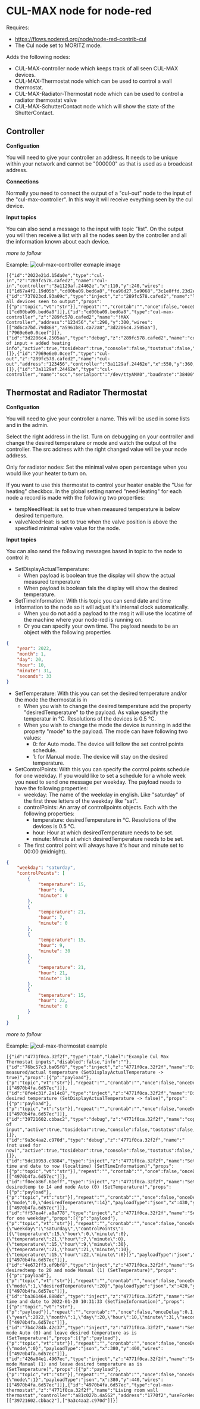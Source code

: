 CUL-MAX node for node-red
=========================

Requires: 
* https://flows.nodered.org/node/node-red-contrib-cul
* The Cul node set to MORITZ mode.

Adds the following nodes:
* CUL-MAX-controller node which keeps track of all seen CUL-MAX devices.
* CUL-MAX-Thermostat node which can be used to control a wall thermostat.
* CUL-MAX-Radiator-Thermostat node which can be used to control a radiator thermostat valve
* CUL-MAX-SchutterContact node which will show the state of the ShutterContact.

**Controller**
----
**Configuation**

You will need to give your controller an address. It needs to be unique within your network and cannot be "000000" as that is used as a broadcast address.

**Connections**

Normally you need to connect the output of a "cul-out" node to the input of the "cul-max-controller". In this way it will receive eveything seen by the cul device.

**Input topics**

You can also send a message to the input with topic "list". On the output you will then receive a list with all the nodes seen by the controller and all the information known about each device.

*more to follow*

Example:
![cul-max-controller exmaple image](cul-max-controller.png)
```
[{"id":"2022e21d.15da0e","type":"cul-in","z":"289fc578.cafed2","name":"cul-in","controller":"3a1129af.24462e","x":110,"y":240,"wires":[["1d67a4f2.19d05b","cd00ba09.bed6a8","fca96d27.5a9068","3c1e8ffd.23d2e8","e94fbbbe.ec55a8"]]},{"id":"737023cd.93a09c","type":"inject","z":"289fc578.cafed2","name":"list all devices seen to output","props":[{"p":"topic","vt":"str"}],"repeat":"","crontab":"","once":false,"onceDelay":0.1,"topic":"list","x":100,"y":360,"wires":[["cd00ba09.bed6a8"]]},{"id":"cd00ba09.bed6a8","type":"cul-max-controller","z":"289fc578.cafed2","name":"!MAX Controller","address":"123456","x":290,"y":300,"wires":[["8d6ca7bd.79d868","a5961b81.ca72a8","3d2206c4.2505aa"],["7969e6e0.0ceef"]]},{"id":"3d2206c4.2505aa","type":"debug","z":"289fc578.cafed2","name":"copy of input + added heating info","active":true,"tosidebar":true,"console":false,"tostatus":false,"complete":"true","targetType":"full","statusVal":"","statusType":"auto","x":530,"y":280,"wires":[]},{"id":"7969e6e0.0ceef","type":"cul-out","z":"289fc578.cafed2","name":"cul-out","address":"123456","controller":"3a1129af.24462e","x":550,"y":360,"wires":[]},{"id":"3a1129af.24462e","type":"cul-controller","name":"scc","serialport":"/dev/ttyAMA0","baudrate":"38400","mode":"MORITZ","parse":true,"init":true,"coc":false,"scc":true,"rssi":false,"debug":true}]
```

**Thermostat and Radiator Thermostat**
----
**Configuation**

You will need to give your controller a name. This will be used in some lists and in the admin.

Select the right address in the list. Turn on debugging on your controller and change the desired temperature or mode and watch the output of the controller. The src address with the right changed value will be your node address.

Only for radiator nodes: Set the minimal valve open percentage when you would like your heater to turn on.

If you want to use this thermostat to control your heater enable the "Use for heating" checkbox. In the global setting named "needHeating" for each node a record is made with the following two properties:
* tempNeedHeat: is set to true when measured temperature is below desired temperture.
* valveNeedHeat: is set to true when the valve position is above the specified minimal valve value for the node.  

**Input topics**

You can also send the following messages based in topic to the node to control it:
* SetDisplayActualTemperature:
    * When payload is boolean true the display will show the actual measured temperature
    * When payload is boolean fals the display will show the desired temperature.
* SetTimeInformation: With this topic you can send date and time information to the node so it will adjust it's internal clock automatically.
    * When you do not add a payload to the msg it will use the locatime of the machine where your node-red is running on.
    * Or you can specify your own time. The payload needs to be an object with the following properties
```json
{
    "year": 2022,
    "month": 1,
    "day": 20,
    "hour": 10,
    "minute": 31,
    "seconds": 33
}
```
* SetTemperature: With this you can set the desired temperature and/or the mode the thermostat is in
    * When you wish to change the desired temperature add the property "desiredTemperature" to the payload. As value specify the temperatur in °C. Resolutions of the devices is 0.5 °C.
    * When you wish to change the mode the device is running in add the property "mode" to the payload. The mode can have following two values:
        * 0: for Auto mode. The device will follow the set control points schedule.
        * 1: for Manual mode. The device will stay on the desired temperature.
* SetControlPoints: With this you can specify the control points schedule for one weekday. If you would like to set a schedule for a whole week you need to send one message per weekday. The payload needs to have the following properties:
    * weekday: The name of the weekday in english. Like "saturday" of the first three letters of the weekday like "sat".
    * controlPoints: An array of controllpoints objects. Each with the following properties:
        * temperature: desiredTemperature in °C. Resolutions of the devices is 0.5 °C.
        * hour: Hour at which desiredTemperature needs to be set.
        * minute: Minute at which desiredTemperature needs to be set.
    * The first control point will always have it's hour and minute set to 00:00 (midnight).
```json
{
    "weekday": "saturday",
    "controlPoints": [
        {
            "temperature": 15,
            "hour": 0,
            "minute": 0
        },
        {
            "temperature": 21,
            "hour": 7,
            "minute": 0
        },
        {
            "temperature": 15,
            "hour": 9,
            "minute": 30
        },
        {
            "temperature": 21,
            "hour": 21,
            "minute": 10
        },
        {
            "temperature": 15,
            "hour": 22,
            "minute": 0
        }
    ]
}
```

*more to follow*

Example:
![cul-max-thermostat example](cul-max-thermostat.png)
```
[{"id":"4771f0ca.32f2f","type":"tab","label":"Example Cul Max Thermostat inputs","disabled":false,"info":""},{"id":"76bc57c3.ba05f8","type":"inject","z":"4771f0ca.32f2f","name":"Display measured/actual temperature (SetDisplayActualTemperature -> true)","props":[{"p":"payload"},{"p":"topic","vt":"str"}],"repeat":"","crontab":"","once":false,"onceDelay":0.1,"topic":"SetDisplayActualTemperature","payload":"true","payloadType":"bool","x":370,"y":80,"wires":[["4970b4fa.6d57ec"]]},{"id":"8fe4c31f.2a14c8","type":"inject","z":"4771f0ca.32f2f","name":"Display desired temperature (SetDisplayActualTemperature -> false)","props":[{"p":"payload"},{"p":"topic","vt":"str"}],"repeat":"","crontab":"","once":false,"onceDelay":0.1,"topic":"SetDisplayActualTemperature","payload":"false","payloadType":"bool","x":400,"y":140,"wires":[["4970b4fa.6d57ec"]]},{"id":"39721602.cbbac2","type":"debug","z":"4771f0ca.32f2f","name":"copy of input","active":true,"tosidebar":true,"console":false,"tostatus":false,"complete":"true","targetType":"full","statusVal":"","statusType":"auto","x":1110,"y":160,"wires":[]},{"id":"9a3c4aa2.c970d","type":"debug","z":"4771f0ca.32f2f","name":"(not used for now)","active":true,"tosidebar":true,"console":false,"tostatus":false,"complete":"true","targetType":"full","statusVal":"","statusType":"auto","x":1130,"y":260,"wires":[]},{"id":"5dc10953.c9884","type":"inject","z":"4771f0ca.32f2f","name":"Set time and date to now (localtime) (SetTimeInformation)","props":[{"p":"topic","vt":"str"}],"repeat":"","crontab":"","once":false,"onceDelay":0.1,"topic":"SetTimeInformation","payloadType":"str","x":430,"y":200,"wires":[["4970b4fa.6d57ec"]]},{"id":"f0eca86f.61eff","type":"inject","z":"4771f0ca.32f2f","name":"Set desiredtemp to 14 and mode Auto (0) (SetTemperature)","props":[{"p":"payload"},{"p":"topic","vt":"str"}],"repeat":"","crontab":"","once":false,"onceDelay":0.1,"topic":"SetTemperature","payload":"{\"mode\":0,\"desiredTemperature\":14}","payloadType":"json","x":430,"y":300,"wires":[["4970b4fa.6d57ec"]]},{"id":"ff57ea4f.a8a778","type":"inject","z":"4771f0ca.32f2f","name":"SetControlPoints for one weekday","props":[{"p":"payload"},{"p":"topic","vt":"str"}],"repeat":"","crontab":"","once":false,"onceDelay":0.1,"topic":"SetControlPoints","payload":"{\"weekday\":\"saturday\",\"controlPoints\":[{\"temperature\":15,\"hour\":0,\"minute\":0},{\"temperature\":21,\"hour\":7,\"minute\":0},{\"temperature\":15,\"hour\":9,\"minute\":30},{\"temperature\":21,\"hour\":21,\"minute\":10},{\"temperature\":15,\"hour\":22,\"minute\":0}]}","payloadType":"json","x":500,"y":500,"wires":[["4970b4fa.6d57ec"]]},{"id":"4e672ff3.ef9bf8","type":"inject","z":"4771f0ca.32f2f","name":"Set desiredtemp to 20 and mode Manual (1) (SetTemperature)","props":[{"p":"payload"},{"p":"topic","vt":"str"}],"repeat":"","crontab":"","once":false,"onceDelay":0.1,"topic":"SetTemperature","payload":"{\"mode\":1,\"desiredTemperature\":20}","payloadType":"json","x":420,"y":340,"wires":[["4970b4fa.6d57ec"]]},{"id":"ba361464.888dc","type":"inject","z":"4771f0ca.32f2f","name":"Set time and date to 2022-01-20 10:31:33 (SetTimeInformation)","props":[{"p":"topic","vt":"str"},{"p":"payload"}],"repeat":"","crontab":"","once":false,"onceDelay":0.1,"topic":"SetTimeInformation","payload":"{\"year\":2022,\"month\":1,\"day\":20,\"hour\":10,\"minute\":31,\"seconds\":33}","payloadType":"json","x":410,"y":240,"wires":[["4970b4fa.6d57ec"]]},{"id":"7b4c784b.42c37","type":"inject","z":"4771f0ca.32f2f","name":"Set mode Auto (0) and leave desired temperature as is (SetTemperature)","props":[{"p":"payload"},{"p":"topic","vt":"str"}],"repeat":"","crontab":"","once":false,"onceDelay":0.1,"topic":"SetTemperature","payload":"{\"mode\":0}","payloadType":"json","x":380,"y":400,"wires":[["4970b4fa.6d57ec"]]},{"id":"426a84e1.4967ec","type":"inject","z":"4771f0ca.32f2f","name":"Set mode Manual (1) and leave desired temperature as is (SetTemperature)","props":[{"p":"payload"},{"p":"topic","vt":"str"}],"repeat":"","crontab":"","once":false,"onceDelay":0.1,"topic":"SetTemperature","payload":"{\"mode\":1}","payloadType":"json","x":380,"y":440,"wires":[["4970b4fa.6d57ec"]]},{"id":"4970b4fa.6d57ec","type":"cul-max-thermostat","z":"4771f0ca.32f2f","name":"Living room wall thermostat","controller":"a81c027b.4a562","address":"1770f2","useForHeating":false,"x":820,"y":180,"wires":[["39721602.cbbac2"],["9a3c4aa2.c970d"]]}]
```